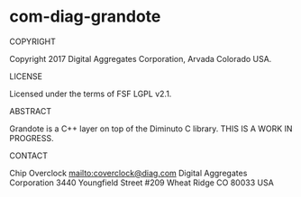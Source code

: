 # com-diag-grandote

COPYRIGHT

Copyright 2017 Digital Aggregates Corporation, Arvada Colorado USA.

LICENSE

Licensed under the terms of FSF LGPL v2.1.

ABSTRACT

Grandote is a C++ layer on top of the Diminuto C library.
THIS IS A WORK IN PROGRESS.

CONTACT

Chip Overclock
<mailto:coverclock@diag.com>
Digital Aggregates Corporation
3440 Youngfield Street #209
Wheat Ridge CO 80033
USA
